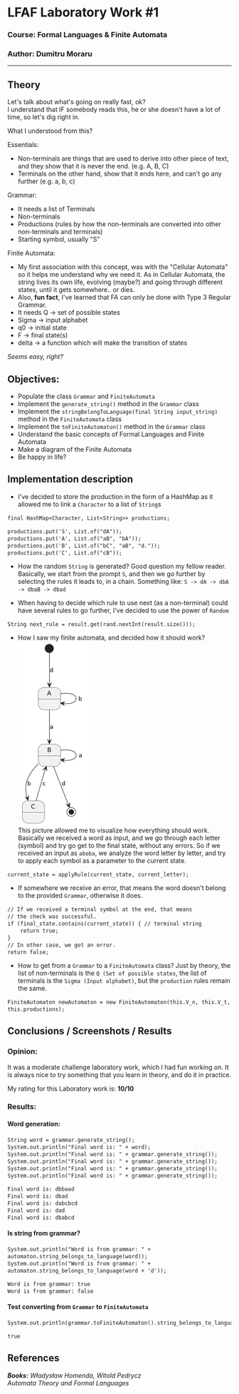 # LFAF Laboratory Work #1

### Course: Formal Languages & Finite Automata
### Author: Dumitru Moraru

----

## Theory
Let's talk about what's going on really fast, ok? \
I understand that IF somebody reads this, he or she
doesn't have a lot of time, so let's dig right in.

What I understood from this?

Essentials:
- Non-terminals are things that are used to derive into other piece of 
text, and they show that it is never the end. (e.g. A, B, C)
- Terminals on the other hand, show that it ends here, and can't go any
further (e.g. a, b, c)

Grammar:
- It needs a list of Terminals
- Non-terminals
- Productions (rules by how the non-terminals are converted into other
non-terminals and terminals)
- Starting symbol, usually "S"

Finite Automata:
- My first association with this concept, was with the "Cellular Automata"
so it helps me understand why we need it. As in Cellular Automata, the
string lives its own life, evolving (maybe?) and going through different
states, until it gets somewhere.. or dies.
- Also, **fun fact**, I've learned that FA can only be done with Type 3 
Regular Grammar.
- It needs Q -> set of possible states
- Sigma -> input alphabet
- q0 -> initial state
- F -> final state(s)
- delta -> a function which will make the transition of states

_Seems easy, right?_

## Objectives:

* Populate the class `Grammar` and `FiniteAutomata`
* Implement the `generate_string()` method in the `Grammar` class
* Implement the `stringBelongToLanguage(final String input_string)`
method in the `FiniteAutomata` class
* Implement the `toFiniteAutomaton()` method in the `Grammar` class
* Understand the basic concepts of Formal Languages and Finite Automata
* Make a diagram of the Finite Automata
* Be happy in life?


## Implementation description

* I've decided to store the production in the form of a HashMap
as it allowed me to link a `Character` to a list of `String`s
```
final HashMap<Character, List<String>> productions;
```
```
productions.put('S', List.of("dA"));
productions.put('A', List.of("aB", "bA"));
productions.put('B', List.of("bC", "aB", "d."));
productions.put('C', List.of("cB"));
```

* How the random `String` is generated? Good question my fellow reader.
Basically, we start from the prompt `S`, and then we go further by
selecting the rules it leads to, in a chain. Something like:
`S -> dA -> dbA -> dbaB -> dbad`

* When having to decide which rule to use next (as a non-terminal)
could have several rules to go further, I've decided to use the
power of `Random`
```
String next_rule = result.get(rand.nextInt(result.size()));
```

* How I saw my finite automata, and decided how it should work? \
![](media/fa_diagram.png) \
This picture allowed me to visualize how everything should work.
Basically we received a word as input, and we go through each
letter (symbol) and try go get to the final state, without
any errors. So if we received an input as `aboba`, we analyze
the word letter by letter, and try to apply each symbol as
a parameter to the current state.
```
current_state = applyRule(current_state, current_letter);
```
* If somewhere we receive
an error, that means the word doesn't belong to the provided
`Grammar`, otherwise it does.
```
// If we received a terminal symbol at the end, that means
// the check was successful.
if (final_state.contains(current_state)) { // terminal string
    return true;
}
// In other case, we got an error.
return false;
```

* How to get from a `Grammar` to a `FiniteAutomata` class? Just by
theory, the list of non-terminals is the `Q (Set of possible states`,
the list of terminals is the `Sigma (Input alphabet)`, but the
`production` rules remain the same.
```
FiniteAutomaton newAutomaton = new FiniteAutomaton(this.V_n, this.V_t, this.productions);
```


## Conclusions / Screenshots / Results

### Opinion:

It was a moderate challenge laboratory work, which
I had fun working on. It is always nice to try something that
you learn in theory, and do it in practice.

My rating for this Laboratory work is: **10/10**

### Results:

#### Word generation:

```
String word = grammar.generate_string();
System.out.println("Final word is: " + word);
System.out.println("Final word is: " + grammar.generate_string());
System.out.println("Final word is: " + grammar.generate_string());
System.out.println("Final word is: " + grammar.generate_string());
System.out.println("Final word is: " + grammar.generate_string());
```
```
Final word is: dbbaad
Final word is: dbad
Final word is: dabcbcd
Final word is: dad
Final word is: dbabcd
```

#### Is string from grammar?
```
System.out.println("Word is from grammar: " + automaton.string_belongs_to_language(word));
System.out.println("Word is from grammar: " + automaton.string_belongs_to_language(word + 'd'));
```
```
Word is from grammar: true
Word is from grammar: false
```

#### Test converting from `Grammar` to `FiniteAutomata`
```
System.out.println(grammar.toFiniteAutomaton().string_belongs_to_language("dad"));
```
```
true
```

## References

_**Books:** Władysław Homenda, Witold Pedrycz \
Automata Theory and Formal Languages_